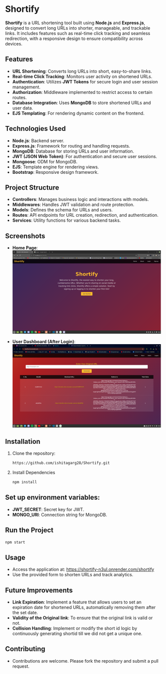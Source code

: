 # Shortify

**Shortify** is a URL shortening tool built using **Node.js** and **Express.js**, designed to convert long URLs into shorter, manageable, and trackable links. It includes features such as real-time click tracking and seamless redirection, with a responsive design to ensure compatibility across devices.

## Features
- **URL Shortening**: Converts long URLs into short, easy-to-share links.
- **Real-time Click Tracking**: Monitors user activity on shortened URLs.
- **Authentication**: Utilizes **JWT Tokens** for secure login and user session management.
- **Authorization**: Middleware implemented to restrict access to certain routes.
- **Database Integration**: Uses **MongoDB** to store shortened URLs and user data.
- **EJS Templating**: For rendering dynamic content on the frontend.

## Technologies Used
- **Node.js**: Backend server.
- **Express.js**: Framework for routing and handling requests.
- **MongoDB**: Database for storing URLs and user information.
- **JWT (JSON Web Token)**: For authentication and secure user sessions.
- **Mongoose**: ODM for MongoDB.
- **EJS**: Template engine for rendering views.
- **Bootstrap**: Responsive design framework.
  
## Project Structure
- **Controllers**: Manages business logic and interactions with models.
- **Middlewares**: Handles JWT validation and route protection.
- **Models**: Defines the schema for URLs and users.
- **Routes**: API endpoints for URL creation, redirection, and authentication.
- **Services**: Utility functions for various backend tasks.

## Screenshots

- **Home Page**:  
  ![Home Page](./images/home_page.png)
  
- **User Dashboard (After Login)**:  
  ![User Dashboard](./images/user_dashboard.png)

## Installation

1. Clone the repository:
   ```bash
   https://github.com/ishitagarg28/Shortify.git
2. Install Dependencies
   ```bash
   npm install
   ```
## Set up environment variables:
- **JWT_SECRET**: Secret key for JWT.
- **MONGO_URI**: Connection string for MongoDB.

## Run the Project
   ```bash
   npm start
```
## Usage
- Access the application at: https://shortify-n3ul.onrender.com/shortify
- Use the provided form to shorten URLs and track analytics.

## Future Improvements 
- **Link Expiration**:  Implement a feature that allows users to set an expiration date for shortened URLs, automatically removing them after the set date.
- **Validity of the Original link**: To ensure that the original link is valid or not.
- **Collision Handling**: Implement or modify the short id logic by continuously generating shortid till we did not get a unique one.
  
## Contributing
- Contributions are welcome. Please fork the repository and submit a pull request.

   
